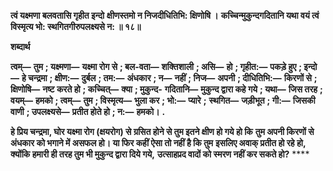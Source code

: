 **त्वं यक्ष्मणा बलवतासि गृहीत इन्दो** **क्षीणस्तमो न निजदीधितिभि: क्षिणोषि ।** **कच्चिन्मुकुन्दगदितानि यथा वयं त्वं** **विस्मृत्य भो: स्थगितगीरुपलक्ष्यसे न: ॥ १८॥** 

**शब्दार्थ** 

**त्वम्—** **तुम** **; यक्ष्मणा—** **यक्ष्मा रोग से** **; बल-वता—** **शक्तिशाली** **; असि—** **हो** **; गृहीत:—** **पकड़े हुए** **; इन्दो—** **हे चन्द्रमा** **; क्षीण:—** **दुर्बल** **; तम:—** **अंधकार** **; न—** **नहीं** **; निज—** **अपनी** **; दीधितिभि:—** **किरणों से** **; क्षिणोषि—** **नष्ट करते हो** **; कच्चित्—** **क्या** **; मुकुन्द-** **गदितानि—** **मुकुन्द द्वारा कहे गये** **; यथा—** **जिस तरह** **; वयम्—** **हमको** **; त्वम्—** **तुम** **; विस्मृत्य—** **भुला कर** **; भो:—** **प्यारे** **;** **स्थगित—** **जड़ीभूत** **; गी:—** **जिसकी वाणी** **; उपलक्ष्यसे—** **प्रतीत होते हो** **; न:—** **हमको।** **.** 

**हे प्रिय चन्द्रमा, घोर यक्ष्मा रोग (क्षयरोग) से ग्रसित होने से तुम इतने क्षीण हो गये हो कि** **तुम अपनी किरणों से अंधकार को भगाने में असफल हो। या फिर कहीं ऐसा तो नहीं है कि तुम** **इसलिए अवाक् प्रतीत हो रहे हो, क्योंकि हमारी ही तरह तुम भी मुकुन्द द्वारा दिये गये,** **उत्साहप्रद वादों को स्मरण नहीं कर सकते हो?** **** 
